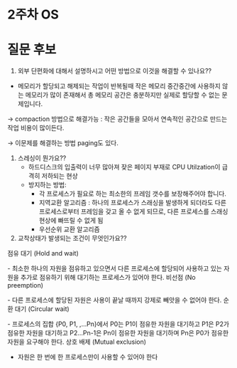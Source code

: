 # 2주차 OS



# 질문 후보

1. 외부 단편화에 대해서 설명하시고 어떤 방법으로 이것을 해결할 수 있나요??
- 메모리가 할당되고 해제되는 작업이 반복될때 작은 메모리 중간중간에 사용하지 않는 메모리가 많이 존재해서 총 메모리 공간은 충분하지만 실제로 할당할 수 없는 문제입니다.

→ compaction 방법으로 해결가능 : 작은 공간들을 모아서 연속적인 공간으로 만드는 작업 비용이 많이든다.

→ 이문제를 해결하는 방법 paging도 있다.

1. 스레싱이 뭔가요??
    - 하드디스크의 입출력이 너무 많아져 잦은 페이지 부재로 CPU Utilzation이 급격히 저하되는 현상
    - 방지하는 방법:
        - 각 프로세스가 필요로 하는 최소한의 프레임 갯수를 보장해주어야 합니다.
        - 지역교환 알고리즘 : 하나의 프로세스가 스래싱을 발생하게 되더라도 다른 프로세스로부터 프레임을 갖고 올 수 없게 되므로, 다른 프로세스를 스래싱 현상에 빠뜨릴 수 없게 됨
        - 우선순위 교환 알고리즘
2. 교착상태가 발생되는 조건이 무엇인가요??

점유 대기 (Hold and wait)	

- 최소한 하나의 자원을 점유하고 있으면서 다른 프로세스에 할당되어 사용하고 있는 자원을 추가로 점유하기 위해 대기하는 프로세스가 있어야 한다.
비선점 (No preemption)	

- 다른 프로세스에 할당된 자원은 사용이 끝날 때까지 강제로 빼앗을 수 없어야 한다.
순환 대기 (Circular wait)	

- 프로세스의 집합 {P0, P1, ,…Pn}에서 P0는 P1이 점유한 자원을 대기하고 P1은 P2가 점유한 자원을 대기하고 P2…Pn-1은 Pn이 점유한 자원을 대기하며 Pn은 P0가 점유한 자원을 요구해야 한다.
상호 배제 (Mutual exclusion)
- 자원은 한 번에 한 프로세스만이 사용할 수 있어야 한다